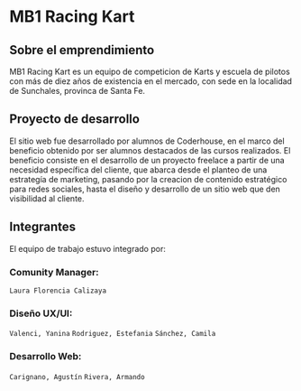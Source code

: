# MB1 Racing Kart

## Sobre el emprendimiento

MB1 Racing Kart es un equipo de competicion de Karts y escuela de pilotos con más de diez años de existencia en el mercado, con sede en la localidad de Sunchales, provinca de Santa Fe.

## Proyecto de desarrollo

El sitio web fue desarrollado por alumnos de Coderhouse, en el marco del beneficio obtenido por ser alumnos destacados de las cursos realizados.
El beneficio consiste en el desarrollo de un proyecto freelace a partir de una necesidad específica del cliente, que abarca desde el planteo de una estrategía de marketing, pasando por la creacion de contenido estratégico para redes sociales, hasta el diseño y desarrollo de un sitio web que den visibilidad al cliente.

## Integrantes

El equipo de trabajo estuvo integrado por:

### Comunity Manager:

`Laura Florencia Calizaya`

### Diseño UX/UI:

`Valenci, Yanina`
`Rodriguez, Estefania`
`Sánchez, Camila`

### Desarrollo Web:

`Carignano, Agustín`
`Rivera, Armando`
